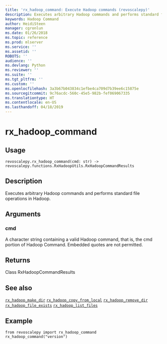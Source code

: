 ```yaml
---
title: 'rx_hadoop_command: Execute Hadoop commands (revoscalepy)'
description: Executes arbitrary Hadoop commands and performs standard file operations in Hadoop.
keywords: Hadoop Command
author: HeidiSteen
manager: cgronlun
ms.date: 01/26/2018
ms.topic: reference
ms.prod: mlserver
ms.service: ''
ms.assetid: ''
ROBOTS: ''
audience: ''
ms.devlang: Python
ms.reviewer: ''
ms.suite: ''
ms.tgt_pltfrm: ''
ms.custom: ''
ms.openlocfilehash: 3a3b67b043834c1efbe4ca709d7b39ee6c15875e
ms.sourcegitcommit: 9c76acdc-560c-45e5-982b-fef069067335
ms.translationtype: HT
ms.contentlocale: en-US
ms.lasthandoff: 04/18/2019
---
```

# <a name="rxhadoopcommand"></a>rx_hadoop_command


 


## <a name="usage"></a>Usage



```
revoscalepy.rx_hadoop_command(cmd: str) -> revoscalepy.functions.RxHadoopUtils.RxHadoopCommandResults
```





## <a name="description"></a>Description

Executes arbitrary Hadoop commands and performs standard file operations in Hadoop.


## <a name="arguments"></a>Arguments


### <a name="cmd"></a>cmd

A character string containing a valid Hadoop command, that is, the cmd portion of Hadoop Command. Embedded quotes are not permitted.


## <a name="returns"></a>Returns

Class RxHadoopCommandResults


## <a name="see-also"></a>See also

[`rx_hadoop_make_dir`](rx-hadoop-make-dir.md)
[`rx_hadoop_copy_from_local`](rx-hadoop-copy-from-local.md)
[`rx_hadoop_remove_dir`](rx-hadoop-remove-dir.md)
[`rx_hadoop_file_exists`](rx-hadoop-file-exists.md)
[`rx_hadoop_list_files`](rx-hadoop-list-files.md)


## <a name="example"></a>Example



```
from revoscalepy import rx_hadoop_command
rx_hadoop_command("version")
```

